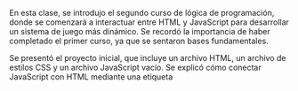 En esta clase, se introdujo el segundo curso de lógica de programación, donde se comenzará a interactuar entre HTML y JavaScript para desarrollar un sistema de juego más dinámico. Se recordó la importancia de haber completado el primer curso, ya que se sentaron bases fundamentales.

Se presentó el proyecto inicial, que incluye un archivo HTML, un archivo de estilos CSS y un archivo JavaScript vacío. Se explicó cómo conectar JavaScript con HTML mediante una etiqueta <script> en el archivo HTML, utilizando el atributo src para incluir el archivo JavaScript.

Se introdujo el concepto del Document Object Model (DOM), que permite a JavaScript acceder y manipular los elementos HTML. Se explicó cómo utilizar el método querySelector para seleccionar elementos del DOM, como un encabezado <h1> y un párrafo <p>. Se mostró cómo asignar texto a estos elementos utilizando la propiedad innerHTML.

Finalmente, se destacó la importancia de activar el live server en Visual Studio Code para ver los cambios en tiempo real en el navegador. Se concluyó la clase con la promesa de seguir mejorando el sistema del juego en las próximas lecciones.



En esta clase, se introdujo el concepto de interacción con el HTML a través de JavaScript, enfocándose en los eventos, especialmente el evento de clic. Se explicó que los botones en HTML permiten a los usuarios realizar acciones, y que cada acción se puede capturar como un evento en JavaScript.

Se destacó la importancia de los eventos, como el clic y el mouse over, y cómo estos pueden mejorar la experiencia del usuario (UX). Se mostró cómo se pueden definir eventos en HTML utilizando el prefijo on, específicamente onclick, que permite ejecutar código JavaScript cuando se hace clic en un botón.

Además, se presentó el concepto de funciones en JavaScript, explicando que una función es un bloque de código que realiza una tarea específica. Se discutieron las convenciones para nombrar funciones y se mostró cómo declarar una función utilizando la palabra reservada function. Finalmente, se demostró cómo llamar a una función desde el HTML y se realizó una prueba con una alerta para confirmar que la función se estaba ejecutando correctamente.

La clase concluyó mencionando que se continuará desarrollando la lógica de la función en el próximo video.
Copiar texto de Luri al portapapeles



Aquí tienes un resumen de los temas enseñados en esta aula:

    Cargamos el proyecto con HTML y CSS para crear la estructura y el estilo de la página que usaremos durante el curso.
    Aprendimos a manipular el contenido de los elementos HTML, como H1 y párrafos (p), utilizando JavaScript para cambiar dinámicamente el texto mostrado en la página.
    Comprendimos la importancia de la interacción entre HTML y JavaScript para crear páginas web dinámicas e interactivas.

En la próxima aula:

    Aprenderemos qué son las funciones de manera práctica y cuál es su importancia en la carrera de desarrollo de software.

En esta clase, se abordó la importancia de optimizar el código en JavaScript al trabajar con HTML. Se introdujo el concepto de funciones, específicamente la función asignarTextoElemento, que permite evitar la repetición de código al asignar texto a elementos HTML.

Se explicó cómo declarar una función y cómo utilizar parámetros para hacerla más genérica, permitiendo que reciba diferentes elementos y textos cada vez que se llame. Esto no solo mejora la legibilidad del código, sino que también facilita su mantenimiento y escalabilidad a medida que el proyecto crece.

Además, se mencionó el concepto de hoisting, que permite que las funciones sean llamadas antes de ser declaradas en el código. Al final, se mostró cómo la implementación de esta función reduce significativamente la cantidad de código necesario, haciendo que el desarrollo sea más eficiente y profesional.

En resumen, la clase enfatizó la importancia de crear funciones reutilizables para optimizar el trabajo con JavaScript y HTML.

###  Para saber más: funciones con JavaScript



Las funciones juegan un papel central en la programación y en el desarrollo de software, permitiendo encapsular bloques de código reutilizables y ejecutables. Pueden ser definidas para realizar tareas específicas, desde cálculos simples hasta la manipulación compleja de datos. Las funciones en JavaScript pueden tener o no parámetros, así como devolver o no valores.
Tipo de Función	Ejemplo de Código	Uso
Sin retorno y sin parámetros	function saludo() { ... }	Ejecución de un bloque de código simple.
Sin retorno y con parámetros	function saludar(nombre) { ... }	Ejecución de un bloque de código con argumentos.
Con retorno y sin parámetros	function generarNumeroAleatorio() { ... }	Cálculo y retorno de un valor específico.
Con retorno y con parámetros	function sumar(a, b) { ... }	Cálculo y retorno basado en argumentos.
Función anónima	let saludo = function() { ... };	Definición de una función sin nombre localmente.
Función flecha	let cuadrado = x => x * x;	Definición concisa de funciones cortas.

Su uso es esencial para crear aplicaciones dinámicas, interactivas y eficientes en JavaScript. Sin embargo, no es necesario que crees todos los tipos de funciones en este momento. Sigue las lecciones y ten en cuenta que estas variaciones existen, y a medida que surja la necesidad, profundizaremos cada vez más en la lógica y JavaScript.

### Mensaje, si acerto

En esta clase, se trabajó en la lógica de un juego donde se le indica a la persona usuaria si ha acertado un número secreto. Se revisó cómo utilizar condiciones en JavaScript para verificar si el número ingresado es igual, mayor o menor que el número secreto.

Se explicó el uso de la función asignarTextoElemento para mostrar mensajes a la persona usuaria, indicando si acertó el número o dándole pistas sobre si el número secreto es mayor o menor. Se destacó la importancia de reutilizar funciones para optimizar el código, lo que facilita su mantenimiento y mejora la legibilidad. Al final, se realizó una prueba del juego, donde se ingresaron diferentes números para verificar su funcionamiento. 

### Mensaje de numero de intentos

En esta clase, se continuó el desarrollo de un juego en el que el usuario intenta adivinar un número. Se implementó una funcionalidad para contar cuántas veces el usuario ha intentado adivinar el número. Para ello, se creó una variable llamada numeroIntentos, que se inicializa en uno, ya que el usuario debe intentar al menos una vez.

Cada vez que el usuario no acierta, se incrementa esta variable utilizando la forma abreviada ++. Además, se utilizó console.log para mostrar el número de intentos en la consola.

Cuando el usuario finalmente acierta, se muestra un mensaje que indica cuántas veces intentó adivinar el número. Para esto, se emplearon template strings y el operador ternario para manejar la pluralidad de la palabra "vez". Si el número de intentos es uno, se muestra "vez", y si es más de uno, se muestra "veces".

Finalmente, se probó el sistema, asegurando que funcionara correctamente y que el mensaje final reflejara adecuadamente el número de intentos realizados por el usuario. Se mencionó que aún hay mejoras por hacer, pero que el sistema básico ya está funcional.

### Limpiar campo

En esta clase, se abordó la mejora de un juego de adivinanza de números. Se discutió la necesidad de limpiar el campo de entrada después de cada intento fallido, para facilitar la experiencia del usuario. Para lograr esto, se creó una función llamada limpiarCaja, que utiliza document.querySelector o getElementById para seleccionar el campo de entrada y establecer su valor en una cadena vacía.

Además, se activó un botón de "nuevo juego" que inicialmente está deshabilitado. Este botón se habilita solo cuando el usuario adivina el número correctamente, eliminando el atributo Disable del botón. Esto permite que el usuario inicie un nuevo juego sin problemas.

Se enfatizó la importancia de los comentarios en el código y se mostró cómo simplificar el código eliminando variables innecesarias. La clase concluyó con la preparación para implementar la funcionalidad del botón de reinicio en la próxima sesión.

